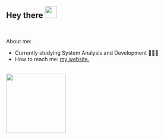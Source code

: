 
## Hey there <img height="32px" src="https://github.com/LrAmaral/LrAmaral/assets/87763007/12560dc8-f10a-4893-9d81-470218285da9">
<br>
<p>About me:</p>
<ul>
    <li>Currently studying System Analysis and Development 👨🏽‍🎓</li>
    <li>How to reach me: <a href="https://lramaral.vercel.app/"> my website.</li>
</ul>
<br>
 <div>
      <a href="https://github.com/LrAmaral">
      <img height="160em" src="https://github-readme-stats.vercel.app/api/top-langs/?username=LrAmaral&layout=compact&text_color=ffffff&bg_color=080505&hide_border=true"/>
 </div>

  
<!--   <div align="center" style:"display: inline_block">
   <img align:"right" height ="130px" src="https://cdn.discordapp.com/attachments/1031342785682493596/1034118325078347787/picasion.com_119caf0ebb302d1702aaca4955fc3c68.gif"/>
     </div> -->
   
    
  

  
